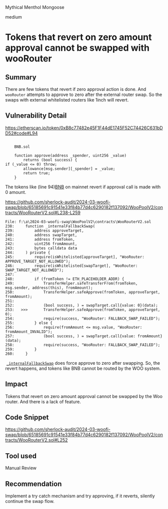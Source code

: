 Mythical Menthol Mongoose

medium

# Tokens that revert on zero amount approval cannot be swapped with wooRouter

## Summary
There are few tokens that revert if zero approval action is done. And `wooRouter` attempts to approve to zero after the external router swap. So the swaps with external whitelisted routers like 1inch will revert.

## Vulnerability Detail

https://etherscan.io/token/0xB8c77482e45F1F44dE1745F52C74426C631bDD52#code#L94
```solidity

    BNB.sol 

    function approve(address _spender, uint256 _value)
        returns (bool success) {
if (_value <= 0) throw; 
        allowance[msg.sender][_spender] = _value;
        return true;
    }

```

The tokens like (line 94)[BNB](https://etherscan.io/token/0xB8c77482e45F1F44dE1745F52C74426C631bDD52#code#L94) on mainnet revert if approval call is made with 0 amount.

https://github.com/sherlock-audit/2024-03-woofi-swap/blob/65185691c91541e33f84b77d4c6290182f137092/WooPoolV2/contracts/WooRouterV2.sol#L238-L259

```solidity
File: f:\a\2024-03-woofi-swap\WooPoolV2\contracts\WooRouterV2.sol
238:     function _internalFallbackSwap(
239:         address approveTarget,
240:         address swapTarget,
241:         address fromToken,
242:         uint256 fromAmount,
243:         bytes calldata data
244:     ) private {
245:         require(isWhitelisted[approveTarget], "WooRouter: APPROVE_TARGET_NOT_ALLOWED");
246:         require(isWhitelisted[swapTarget], "WooRouter: SWAP_TARGET_NOT_ALLOWED");
247: 
248:         if (fromToken != ETH_PLACEHOLDER_ADDR) {
249:             TransferHelper.safeTransferFrom(fromToken, msg.sender, address(this), fromAmount); 
250:             TransferHelper.safeApprove(fromToken, approveTarget, fromAmount); 
251:             
252:             (bool success, ) = swapTarget.call{value: 0}(data);
253:   >>>       TransferHelper.safeApprove(fromToken, approveTarget, 0); 
254:             require(success, "WooRouter: FALLBACK_SWAP_FAILED");
255:         } else {
256:             require(fromAmount <= msg.value, "WooRouter: fromAmount_INVALID");
257:             (bool success, ) = swapTarget.call{value: fromAmount}(data);
258:             require(success, "WooRouter: FALLBACK_SWAP_FAILED");
259:         }
260:     }

```


 [`_internalFallbackSwap`](https://github.com/sherlock-audit/2024-03-woofi-swap/blob/65185691c91541e33f84b77d4c6290182f137092/WooPoolV2/contracts/WooRouterV2.sol#L252) does force approve to zero after swapping. So, the revert happens, and tokens like BNB cannot be routed by the WOO system.

## Impact
Tokens that revert on zero amount approval cannot be swapped by the Woo router. And there is a lack of feature.


## Code Snippet

https://github.com/sherlock-audit/2024-03-woofi-swap/blob/65185691c91541e33f84b77d4c6290182f137092/WooPoolV2/contracts/WooRouterV2.sol#L252

## Tool used

Manual Review

## Recommendation

Implement a try catch mechanism and try approving, if it reverts, silently continue the swap flow.